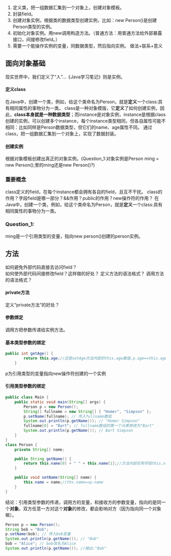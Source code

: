 1. 定义类，把一组数据汇集到一个对象上，创建对象模板。
2. 封装field。
3. 创建对象实例，根据类的数据类型创建实例，比如：new Person()是创建Person类型的实例。
4. 初始化对象实例。用new调用构造方法。（普通方法：用普通方法给外部暴露接口，间接修改field。）
5. 需要一个能操作实例的变量，同数据类型，然后指向实例。
做法+联系+意义

## 面向对象基础
现实世界中，我们定义了“人”...《Java学习笔记》则是实例。 
#### 定义class
在Java中，创建一个类，例如，给这个类命名为Person，就是**定义**一个class:具有相同属性的事物分为一类。
class是一种对象模版，它**定义**了如何创建实例，因此，**class本身就是一种数据类型**；而instance是对象实例，instance是根据class创建的实例，可以创建多个instance，每个instance类型相同，但各自属性可能不相同：比如同样是Person数据类型，但它们的name、age属性不同。
通过class，把一组数据汇集到一个对象上，实现了数据封装。
#### 创建实例
根据对象模板创建出真正的对象实例。(Question_1:对象实例是Person ming = new Person();里的ming还是new Person()?)
### 重要概念
class定义的field，在每个instance都会拥有各自的field，且互不干扰。
class的作用？字段field是哪一部分？&&作用？public的作用？new操作符的作用？
在Java中，创建一个类，例如，给这个类命名为Person，就是**定义**一个class:具有相同属性的事物分为一类。
### Question_1:
ming是一个引用类型的变量，指向new person()创建的person实例。
## 方法
如何避免外部代码直接去访问field？  
如何使外部代码间接修改field？这样做的好处？
定义方法的语法格式？
调用方法的语法格式？
#### private方法
定义“private方法”的好处？
#### 参数绑定
调用方把参数传递给实例方法。
#### 基本类型参数的绑定
```java
public int getAge() {
        return this.age;//还是setAge方法内部的this.age数值.p.age==this.age
    }
```
p为引用类型的变量指向new操作符创建的一个实例  
#### 引用类型参数的绑定
```java
public class Main {
    public static void main(String[] args) {
        Person p = new Person();
        String[] fullname = new String[] { "Homer", "Simpson" };
        p.setName(fullname); // 传入fullname数组
        System.out.println(p.getName()); // "Homer Simpson"
        fullname[0] = "Bart"; // fullname数组的第一个元素修改为"Bart"
        System.out.println(p.getName()); // Bart Simpson
    }
}
class Person {
    private String[] name;

    public String getName() {
        return this.name[0] + " " + this.name[1];//方法内部实例字段this.name[n]，和调用方修改的fullname[n]相一致，方法内部引用fullname的string[] name。
    }

    public void setName(String[] name) {
        this.name = name;//ths.name==p.name
    }
}
```
结论：引用类型参数的传递，调用方的变量，和接收方的参数变量，指向的是同一个**对象**。双方任意一方对这个**对象**的修改，都会影响对方（因为指向同一个对象嘛）。
 
```java
Person p = new Person();
String bob = "Bob";
p.setName(bob); // 传入bob变量
System.out.println(p.getName()); // "Bob"
bob = "Alice"; // bob改名为Alice
System.out.println(p.getName()); //输出:"Bob"
```  

    
